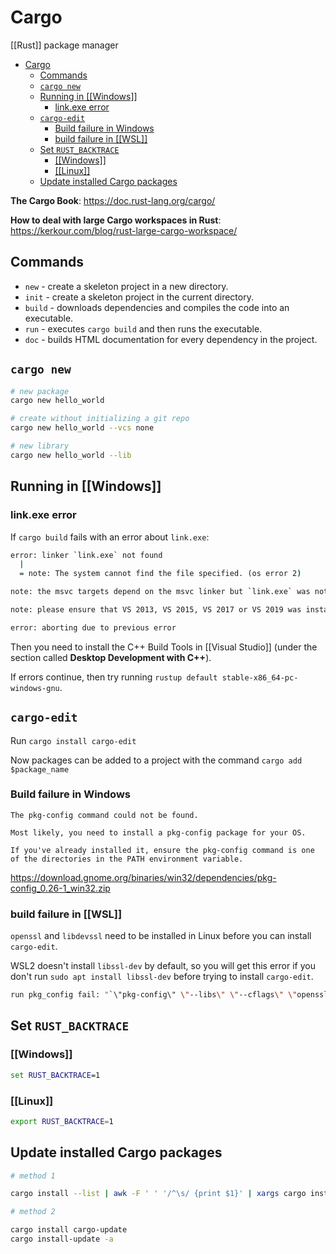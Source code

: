 # Cargo

[[Rust]] package manager

- [Cargo](#cargo)
  - [Commands](#commands)
  - [`cargo new`](#cargo-new)
  - [Running in [[Windows]]](#running-in-windows)
    - [link.exe error](#linkexe-error)
  - [`cargo-edit`](#cargo-edit)
    - [Build failure in Windows](#build-failure-in-windows)
    - [build failure in [[WSL]]](#build-failure-in-wsl2)
  - [Set `RUST_BACKTRACE`](#set-rust_backtrace)
    - [[[Windows]]](#windows)
    - [[[Linux]]](#linux)
  - [Update installed Cargo packages](#update-installed-cargo-packages)

**The Cargo Book**: <https://doc.rust-lang.org/cargo/>

**How to deal with large Cargo workspaces in Rust**: <https://kerkour.com/blog/rust-large-cargo-workspace/>

## Commands

- `new` - create a skeleton project in a new directory.
- `init` - create a skeleton project in the current directory.
- `build` - downloads dependencies and compiles the code into an executable.
- `run` - executes `cargo build` and then runs the executable.
- `doc` - builds HTML documentation for every dependency in the project.

## `cargo new`

```bash
# new package
cargo new hello_world

# create without initializing a git repo
cargo new hello_world --vcs none

# new library
cargo new hello_world --lib

```

## Running in [[Windows]]

### link.exe error

If `cargo build` fails with an error about `link.exe`:

```cmd
error: linker `link.exe` not found
  |
  = note: The system cannot find the file specified. (os error 2)

note: the msvc targets depend on the msvc linker but `link.exe` was not found

note: please ensure that VS 2013, VS 2015, VS 2017 or VS 2019 was installed with the Visual C++ option

error: aborting due to previous error
```

Then you need to install the C++ Build Tools in [[Visual Studio]] (under the section called **Desktop Development with C++**).

If errors continue, then try running `rustup default stable-x86_64-pc-windows-gnu`.

## `cargo-edit`

Run `cargo install cargo-edit`

Now packages can be added to a project with the command `cargo add $package_name`

### Build failure in Windows

```plaintext
The pkg-config command could not be found.

Most likely, you need to install a pkg-config package for your OS.

If you've already installed it, ensure the pkg-config command is one of the directories in the PATH environment variable.
```

<https://download.gnome.org/binaries/win32/dependencies/pkg-config_0.26-1_win32.zip>

### build failure in [[WSL]]

`openssl` and `libdevssl` need to be installed in Linux before you can install `cargo-edit`.

WSL2 doesn't install `libssl-dev` by default, so you will get this error if you don't run `sudo apt install libssl-dev` before trying to install `cargo-edit`.

```bash
run pkg_config fail: "`\"pkg-config\" \"--libs\" \"--cflags\" \"openssl\"` did not exit successfully: exit status: 1\n--- stderr\nPackage openssl was not found in the pkg-config search path.\nPerhaps you should add the directory containing `openssl.pc'\nto the PKG_CONFIG_PATH environment variable\nNo package 'openssl' found\n"
```

## Set `RUST_BACKTRACE`

### [[Windows]]

```cmd
set RUST_BACKTRACE=1
```

### [[Linux]]

```bash
export RUST_BACKTRACE=1
```

## Update installed Cargo packages

```bash
# method 1

cargo install --list | awk -F ' ' '/^\s/ {print $1}' | xargs cargo install

# method 2

cargo install cargo-update
cargo install-update -a
```
